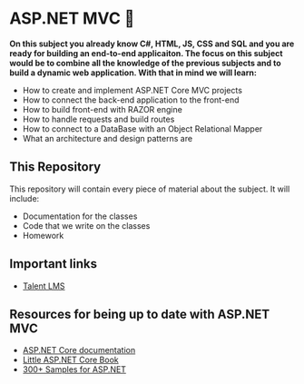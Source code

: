 ﻿# ASP.NET MVC 📕
**On this subject you already know C#, HTML, JS, CSS and SQL and you are ready for building an end-to-end applicaiton. The focus on this subject would be to combine all the knowledge of the previous subjects and to build a dynamic web application.  With that in mind we will learn:**
* How to create and implement ASP.NET Core MVC projects
* How to connect the back-end application to the front-end
* How to build front-end with RAZOR engine
* How to handle requests and build routes
* How to connect to a DataBase with an Object Relational Mapper
* What an architecture and design patterns are

## This Repository
This repository will contain every piece of material about the subject. It will include:
* Documentation for the classes 
* Code that we write on the classes
* Homework

## Important links 
* [Talent LMS](https://academyforprogramming-seavusedu.talentlms.com/index)

## Resources for being up to date with ASP.NET MVC
* [ASP.NET Core documentation](https://docs.microsoft.com/en-us/aspnet/core/introduction-to-aspnet-core?view=aspnetcore-3.1)
* [Little ASP.NET Core Book](https://nbarbettini.gitbooks.io/little-asp-net-core-book/content/)
* [300+ Samples for ASP.NET](https://github.com/dodyg/practical-aspnetcore/tree/2.1-LTS)

